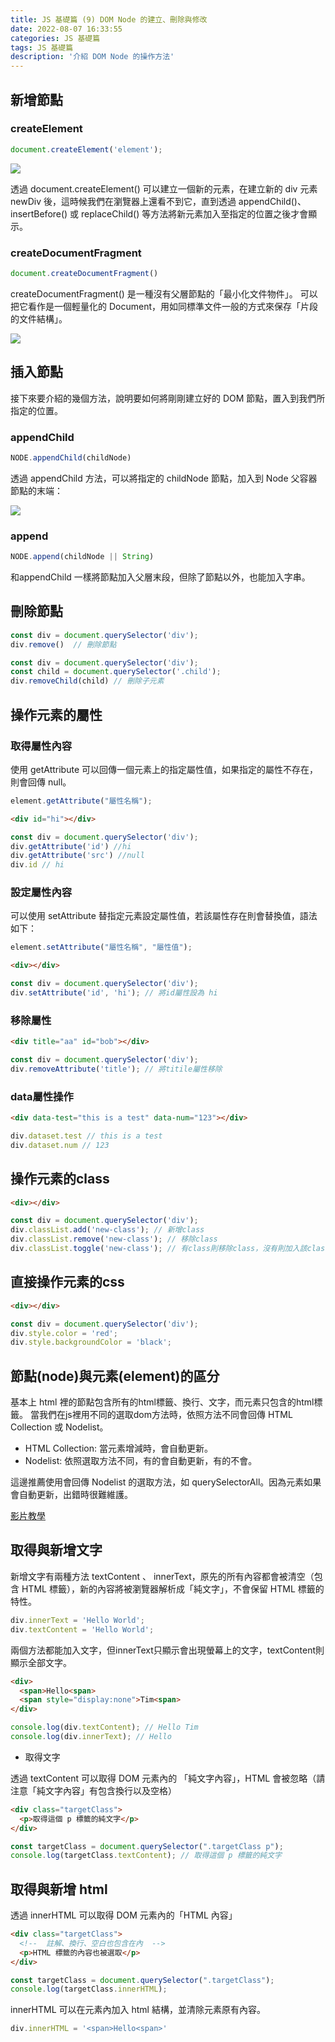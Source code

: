 ```yaml
---
title: JS 基礎篇 (9) DOM Node 的建立、刪除與修改
date: 2022-08-07 16:33:55
categories: JS 基礎篇
tags: JS 基礎篇
description: '介紹 DOM Node 的操作方法'
---
```


## 新增節點

### createElement

``` js
document.createElement('element');
```

![](https://miro.medium.com/max/922/1*YbdC8phChHpaXIwadplUhg.png)

透過 document.createElement() 可以建立一個新的元素，在建立新的 div 元素 newDiv 後，這時候我們在瀏覽器上還看不到它，直到透過 appendChild()、insertBefore() 或 replaceChild() 等方法將新元素加入至指定的位置之後才會顯示。

### createDocumentFragment

``` js
document.createDocumentFragment()
```

createDocumentFragment() 是一種沒有父層節點的「最小化文件物件」。 可以把它看作是一個輕量化的 Document，用如同標準文件一般的方式來保存「片段的文件結構」。

![](https://miro.medium.com/max/1354/1*IhyIKgVykoa64qi5s2Q4wQ.png)

## 插入節點

接下來要介紹的幾個方法，說明要如何將剛剛建立好的 DOM 節點，置入到我們所指定的位置。

### appendChild

``` js
NODE.appendChild(childNode)
```

透過 appendChild 方法，可以將指定的 childNode 節點，加入到 Node 父容器節點的末端：

![](https://miro.medium.com/max/1400/1*Duv1uiJyztP5av1hgMhwoA.png)


### append

``` js
NODE.append(childNode || String)
```

和appendChild 一樣將節點加入父層末段，但除了節點以外，也能加入字串。

## 刪除節點

```  js
const div = document.querySelector('div');
div.remove()  // 刪除節點
```

``` js
const div = document.querySelector('div');
const child = document.querySelector('.child');
div.removeChild(child) // 刪除子元素
```

## 操作元素的屬性

### 取得屬性內容

使用 getAttribute 可以回傳一個元素上的指定屬性值，如果指定的屬性不存在，則會回傳 null。

```js
element.getAttribute("屬性名稱");
```

```html
<div id="hi"></div> 
```
``` js
const div = document.querySelector('div');
div.getAttribute('id') //hi
div.getAttribute('src') //null
div.id // hi
```


### 設定屬性內容

可以使用 setAttribute 替指定元素設定屬性值，若該屬性存在則會替換值，語法如下：

```js
element.setAttribute("屬性名稱", "屬性值");
```

``` html
<div></div> 
```
``` js
const div = document.querySelector('div');
div.setAttribute('id', 'hi'); // 將id屬性設為 hi
```

### 移除屬性
``` html
<div title="aa" id="bob"></div> 
```
``` js
const div = document.querySelector('div');
div.removeAttribute('title'); // 將titile屬性移除
```

### data屬性操作

``` html
<div data-test="this is a test" data-num="123"></div>
```

``` js
div.dataset.test // this is a test
div.dataset.num // 123
```

## 操作元素的class

``` html
<div></div>
```

``` js
const div = document.querySelector('div');
div.classList.add('new-class'); // 新增class
div.classList.remove('new-class'); // 移除class
div.classList.toggle('new-class'); // 有class則移除class，沒有則加入該class
```

## 直接操作元素的css

``` html
<div></div>
```

``` js
const div = document.querySelector('div');
div.style.color = 'red';
div.style.backgroundColor = 'black';
```

## 節點(node)與元素(element)的區分

基本上 html 裡的節點包含所有的html標籤、換行、文字，而元素只包含的html標籤。
當我們在js裡用不同的選取dom方法時，依照方法不同會回傳 HTML Collection 或 Nodelist。

- HTML Collection: 當元素增減時，會自動更新。
- Nodelist: 依照選取方法不同，有的會自動更新，有的不會。

這邊推薦使用會回傳 Nodelist 的選取方法，如 querySelectorAll。因為元素如果會自動更新，出錯時很難維護。

[影片教學](https://www.youtube.com/watch?v=rhvec8cXLlo&ab_channel=WebDevSimplified)

## 取得與新增文字

新增文字有兩種方法 textContent 、 innerText，原先的所有內容都會被清空（包含 HTML 標籤），新的內容將被瀏覽器解析成「純文字」，不會保留 HTML 標籤的特性。

``` js
div.innerText = 'Hello World';
div.textContent = 'Hello World';
```


兩個方法都能加入文字，但innerText只顯示會出現螢幕上的文字，textContent則顯示全部文字。

``` html
<div>
  <span>Hello<span>
  <span style="display:none">Tim<span>
</div>
```
``` js
console.log(div.textContent); // Hello Tim
console.log(div.innerText); // Hello
```

- 取得文字

透過 textContent 可以取得 DOM 元素內的 「純文字內容」，HTML 會被忽略（請注意「純文字內容」有包含換行以及空格）

```html
<div class="targetClass">
  <p>取得這個 p 標籤的純文字</p>
</div>
```

```js
const targetClass = document.querySelector(".targetClass p");
console.log(targetClass.textContent); // 取得這個 p 標籤的純文字
```


## 取得與新增 html

透過 innerHTML 可以取得 DOM 元素內的「HTML 內容」

```html
<div class="targetClass">
  <!--  註解、換行、空白也包含在內  -->
  <p>HTML 標籤的內容也被選取</p>
</div>
```

```js
const targetClass = document.querySelector(".targetClass");
console.log(targetClass.innerHTML);
```

innerHTML 可以在元素內加入 html 結構，並清除元素原有內容。

``` js
div.innerHTML = '<span>Hello<span>'
```










